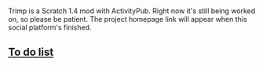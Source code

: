 <h1><picture>
  <source media="(prefers-color-scheme: dark)" srcset="https://raw.githubusercontent.com/Champ-Official/.github/a764823952fa9809a48dcb15ed613e6f7eb1215a/Champ%20Logo%20(White).svg">
  <source media="(prefers-color-scheme: light)" srcset="https://raw.githubusercontent.com/TrimpApp/.github/main/Trimp%20Logo%20(Black).svg" height="50">
</picture></h1>
Trimp is a Scratch 1.4 mod with ActivityPub.
Right now it's still being worked on, so please be patient. The project homepage link will appear when this social platform's finished.
<br><h2><a href="https://github.com/orgs/TrimpApp/projects/1/">To do list</a></h2>

